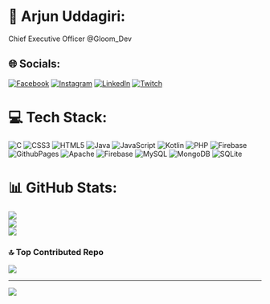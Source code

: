 # 💫 Arjun Uddagiri:
Chief Executive Officer @Gloom_Dev


## 🌐 Socials:
[![Facebook](https://img.shields.io/badge/Facebook-%231877F2.svg?logo=Facebook&logoColor=white)](https://facebook.com/ArjunNaidu) [![Instagram](https://img.shields.io/badge/Instagram-%23E4405F.svg?logo=Instagram&logoColor=white)](https://instagram.com/Arjunnaidu) [![LinkedIn](https://img.shields.io/badge/LinkedIn-%230077B5.svg?logo=linkedin&logoColor=white)](https://linkedin.com/in/ArjunUddagiri) [![Twitch](https://img.shields.io/badge/Twitch-%239146FF.svg?logo=Twitch&logoColor=white)](https://twitch.tv/Arjunuddagiri) 

# 💻 Tech Stack:
![C](https://img.shields.io/badge/c-%2300599C.svg?style=for-the-badge&logo=c&logoColor=white) ![CSS3](https://img.shields.io/badge/css3-%231572B6.svg?style=for-the-badge&logo=css3&logoColor=white) ![HTML5](https://img.shields.io/badge/html5-%23E34F26.svg?style=for-the-badge&logo=html5&logoColor=white) ![Java](https://img.shields.io/badge/java-%23ED8B00.svg?style=for-the-badge&logo=openjdk&logoColor=white) ![JavaScript](https://img.shields.io/badge/javascript-%23323330.svg?style=for-the-badge&logo=javascript&logoColor=%23F7DF1E) ![Kotlin](https://img.shields.io/badge/kotlin-%237F52FF.svg?style=for-the-badge&logo=kotlin&logoColor=white) ![PHP](https://img.shields.io/badge/php-%23777BB4.svg?style=for-the-badge&logo=php&logoColor=white) ![Firebase](https://img.shields.io/badge/firebase-%23039BE5.svg?style=for-the-badge&logo=firebase) ![GithubPages](https://img.shields.io/badge/github%20pages-121013?style=for-the-badge&logo=github&logoColor=white) ![Apache](https://img.shields.io/badge/apache-%23D42029.svg?style=for-the-badge&logo=apache&logoColor=white) ![Firebase](https://img.shields.io/badge/Firebase-039BE5?style=for-the-badge&logo=Firebase&logoColor=white) ![MySQL](https://img.shields.io/badge/mysql-%2300000f.svg?style=for-the-badge&logo=mysql&logoColor=white) ![MongoDB](https://img.shields.io/badge/MongoDB-%234ea94b.svg?style=for-the-badge&logo=mongodb&logoColor=white) ![SQLite](https://img.shields.io/badge/sqlite-%2307405e.svg?style=for-the-badge&logo=sqlite&logoColor=white)
# 📊 GitHub Stats:
![](https://github-readme-stats.vercel.app/api?username=Arjun4961&theme=dark&hide_border=false&include_all_commits=true&count_private=true)<br/>
![](https://github-readme-streak-stats.herokuapp.com/?user=Arjun4961&theme=dark&hide_border=false)<br/>
![](https://github-readme-stats.vercel.app/api/top-langs/?username=Arjun4961&theme=dark&hide_border=false&include_all_commits=true&count_private=true&layout=compact)

### 🔝 Top Contributed Repo
![](https://github-contributor-stats.vercel.app/api?username=Arjun4961&limit=5&theme=dark&combine_all_yearly_contributions=true)

---
[![](https://visitcount.itsvg.in/api?id=Arjun4961&icon=0&color=0)](https://visitcount.itsvg.in)

<!-- Proudly created with GPRM ( https://gprm.itsvg.in ) -->
